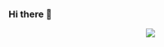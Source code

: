 ### Hi there 👋

<div align="center"> <img src="https://github-readme-stats.vercel.app/api?username=yang-tian-hub&show_icons=true&theme=tokyonight" /> </div>

<!--
**BlueCitizens/BlueCitizens** is a ✨ _special_ ✨ repository because its `README.md` (this file) appears on your GitHub profile.

Here are some ideas to get you started:

- 🔭 I’m currently working on ...
- 🌱 I’m currently learning ...
- 👯 I’m looking to collaborate on ...
- 🤔 I’m looking for help with ...
- 💬 Ask me about ...
- 📫 How to reach me: ...
- 😄 Pronouns: ...
- ⚡ Fun fact: ...
-->
